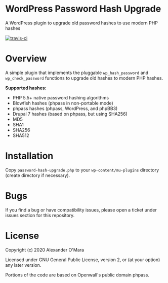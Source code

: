 # WordPress Password Hash Upgrade

A WordPress plugin to upgrade old password hashes to use modern PHP hashes

[![travis-ci](https://travis-ci.org/AlexanderOMara/wordpress-password-hash-upgrade.svg?branch=master)](https://travis-ci.org/AlexanderOMara/wordpress-password-hash-upgrade)


# Overview

A simple plugin that implements the pluggable `wp_hash_password` and `wp_check_password` functions to upgrade old hashes to modern PHP hashes.

**Supported hashes:**

-   PHP 5.5+ native password hashing algorithms
-   Blowfish hashes (phpass in non-portable mode)
-   phpass hashes (phpass, WordPress, and phpBB3)
-   Drupal 7 hashes (based on phpass, but using SHA256)
-   MD5
-   SHA1
-   SHA256
-   SHA512


# Installation

Copy `password-hash-upgrade.php` to your `wp-content/mu-plugins` directory (create directory if necessary).


# Bugs

If you find a bug or have compatibility issues, please open a ticket under issues section for this repository.


# License

Copyright (c) 2020 Alexander O'Mara

Licensed under GNU General Public License, version 2, or (at your option) any later version.

Portions of the code are based on Openwall's public domain phpass.
